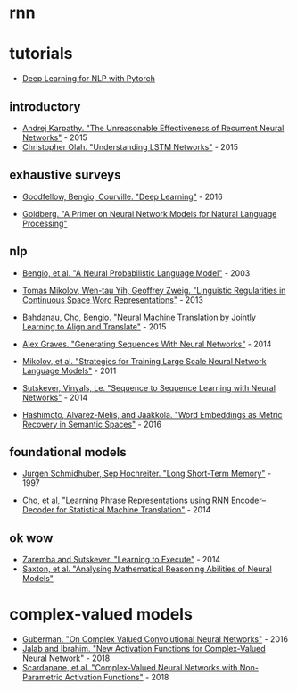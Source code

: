 # rnn

# tutorials

- [Deep Learning for NLP with Pytorch](https://pytorch.org/tutorials/beginner/deep_learning_nlp_tutorial.html)

## introductory

- [Andrej Karpathy. "The Unreasonable Effectiveness of Recurrent Neural Networks"](http://karpathy.github.io/2015/05/21/rnn-effectiveness/) - 2015
- [Christopher Olah. "Understanding LSTM Networks"](https://colah.github.io/posts/2015-08-Understanding-LSTMs/) - 2015

## exhaustive surveys

- [Goodfellow, Bengio, Courville. "Deep Learning"](https://www.deeplearningbook.org/) - 2016

- [Goldberg. "A Primer on Neural Network Models for Natural Language Processing"](https://arxiv.org/pdf/1510.00726.pdf)


## nlp

- [Bengio, et al. "A Neural Probabilistic Language Model"](http://www.jmlr.org/papers/volume3/bengio03a/bengio03a.pdf) - 2003

- [Tomas Mikolov, Wen-tau Yih, Geoffrey Zweig. "Linguistic Regularities in Continuous Space Word Representations"](https://www.aclweb.org/anthology/N13-1090) - 2013

- [Bahdanau, Cho, Bengio. "Neural Machine Translation by Jointly Learning to Align and Translate"](https://arxiv.org/pdf/1409.0473.pdf) - 2015

- [Alex Graves. "Generating Sequences With Neural Networks"](https://arxiv.org/pdf/1308.0850.pdf) - 2014

- [Mikolov, et al. "Strategies for Training Large Scale Neural Network Language Models"](https://www.microsoft.com/en-us/research/wp-content/uploads/2011/12/ASRU-2011.pdf) - 2011

- [Sutskever, Vinyals, Le. "Sequence to Sequence Learning with Neural Networks"](https://arxiv.org/abs/1409.3215) - 2014

- [Hashimoto, Alvarez-Melis, and Jaakkola. "Word Embeddings as Metric Recovery in Semantic Spaces"](https://www.aclweb.org/anthology/Q16-1020) - 2016


## foundational models

- [Jurgen Schmidhuber, Sep Hochreiter. "Long Short-Term Memory"](https://www.bioinf.jku.at/publications/older/2604.pdf) - 1997

- [Cho, et al, "Learning Phrase Representations using RNN Encoder–Decoder for Statistical Machine Translation"](https://www.aclweb.org/anthology/D14-1179) - 2014



## ok wow
- [Zaremba and Sutskever. "Learning to Execute"](https://arxiv.org/abs/1410.4615) - 2014
- [Saxton, et al. "Analysing Mathematical Reasoning Abilities of Neural Models"](https://openreview.net/pdf?id=H1gR5iR5FX)

# complex-valued models

- [Guberman. "On Complex Valued Convolutional Neural Networks"](https://arxiv.org/pdf/1602.09046.pdf) - 2016
- [Jalab and Ibrahim. "New Activation Functions for Complex-Valued Neural Network"](https://academicjournals.org/article/article1380723350_Jalab%2520and%2520Ibrahim.pdf) - 2018
- [Scardapane, et al. "Complex-Valued Neural Networks with Non-Parametric Activation Functions"](https://arxiv.org/pdf/1802.08026.pdf) - 2018

